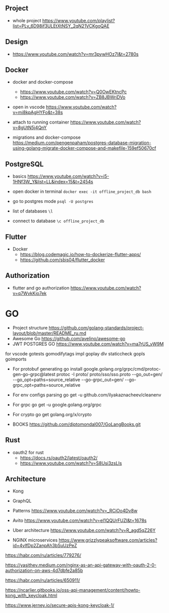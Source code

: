 ## Project

* whole project <https://www.youtube.com/playlist?list=PLy_6D98if3ULEtXtNSY_2qN21VCKgoQAE>

## Design

* <https://www.youtube.com/watch?v=mr3pywHOz7I&t=2780s>

## Docker

* docker and docker-compose
  * <https://www.youtube.com/watch?v=Q0OwEKtncPc>
  * <https://www.youtube.com/watch?v=ZB8JBWriDVo>
* open in vscode <https://www.youtube.com/watch?v=mi8kpAgHYFo&t=38s>
* attach to running container <https://www.youtube.com/watch?v=8gUtN5j4QnY>

* migrations and docker-compose <https://medium.com/pengenpaham/postgres-database-migration-using-golang-migrate-docker-compose-and-makefile-159ef50670cf>

## PostgreSQL

* basics <https://www.youtube.com/watch?v=i5-1HNf3W_Y&list=LL&index=15&t=2454s>

* open docker in terminal
```docker exec -it offline_project_db bash```

* go to postgres mode
```psql -U postgres```

* list of databases
```\l```

* connect to database
```\c offline_project_db```

## Flutter

* Docker
  * <https://blog.codemagic.io/how-to-dockerize-flutter-apps/>
  * <https://github.com/sbis04/flutter_docker>

## Authorization

* flutter and go authorization <https://www.youtube.com/watch?v=q7WvkKio7ek>

# GO

* Project structure <https://github.com/golang-standards/project-layout/blob/master/README_ru.md>
* Awesome Go <https://github.com/avelino/awesome-go>
* JWT POSTGRES GO <https://www.youtube.com/watch?v=ma7rUS_vW9M>

for vscode
  gotests
  gomodifytags
  impl
  goplay
  dlv
  staticcheck
  gopls
  goimports

* For protobuf generating
go install google.golang.org/grpc/cmd/protoc-gen-go-grpc@latest
protoc -I proto/ proto/sso/sso.proto --go_out=gen/ --go_opt=paths=source_relative --go-grpc_out=gen/ --go-grpc_opt=paths=source_relative

* For env configs parsing
go get -u github.com/ilyakaznacheev/cleanenv

* For grpc
go get -u google.golang.org/grpc

* For crypto
go get golang.org/x/crypto

* BOOKS
<https://github.com/diptomondal007/GoLangBooks.git>

## Rust

* oauth2 for rust
  * <https://docs.rs/oauth2/latest/oauth2/>
  * <https://www.youtube.com/watch?v=S8Usi3zsLIs>

## Architecture

* Kong
* GraphQL

* Patterns
<https://www.youtube.com/watch?v=_RCiOo4Dv8w>

* Avito
<https://www.youtube.com/watch?v=eI1QQUrFUZI&t=1678s>

* Uber architecture
<https://www.youtube.com/watch?v=R_agd5qZ26Y>

* NGINX microservices
<https://www.grizzlypeaksoftware.com/articles?id=4vlfDp2ZanpAh3bSuUzPeZ>

<https://habr.com/ru/articles/779276/>

<https://yasithev.medium.com/nginx-as-an-api-gateway-with-oauth-2-0-authorization-on-aws-4d7dbfe2a85b>

<https://habr.com/ru/articles/650911/>

<https://ncarlier.gitbooks.io/oss-api-management/content/howto-kong_with_keycloak.html>

<https://www.jerney.io/secure-apis-kong-keycloak-1/>
